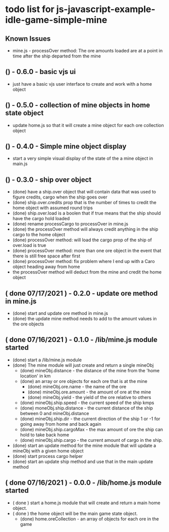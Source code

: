 # todo list for js-javascript-example-idle-game-simple-mine

## Known Issues
* mine.js - processOver method: The ore amounts loaded are at a point in time after the ship departed from the mine

## () - 0.6.0 - basic vjs ui
* just have a basic vjs user interface to create and work with a home object

## () - 0.5.0 - collection of mine objects in home state object
* update home.js so that it will create a mine object for each ore collection object

## () - 0.4.0 - Simple mine object display
* start a very simple visual display of the state of the a mine object in main.js

## () - 0.3.0 - ship over object
* (done) have a ship.over object that will contain data that was used to figure credits, cargo when the ship goes over
* (done) ship.over.credits prop that is the number of times to credit the home object with assumed round trips
* (done) ship.over.load is a boolen that if true means that the ship should have the cargo hold loaded
* (done) rename processCargo to processOver in mine.js
* (done) the processOver method will always credit anything in the ship cargo to the home object
* (done) processOver method: will load the cargo prop of the ship of over.load is true
* (done) processOver method: more than one ore object in the event that there is still free space after first
* (done) processOver method: fix problem where I end up with a Caro object heading away from home
* the processOver method will deduct from the mine and credit the home object

## ( done 07/17/2021 ) - 0.2.0 - update ore method in mine.js
* (done) start and update ore method in mine.js
* (done) the update mine method needs to add to the amount values in the ore objects

## ( done 07/16/2021 ) - 0.1.0 - /lib/mine.js module started
* (done) start a /lib/mine.js module
* (done) The mine module will just create and return a single mineObj
    * (done) mineObj.distance      - the distance of the mine from the 'home location' in km
    * (done) an array or ore objects for each ore that is at the mine
        * (done) mineObj.ore.name      - the name of the ore
        * (done) mineObj.ore.amount    - the amount of ore at the mine
        * (done) mineObj.yield         - the yield of the ore relative to others
    * (done) mineObj.ship.speed    - the current speed of the ship kmps
    * (done) moneObj.ship.distance - the current distance of the ship between 0 and mineObj.distance
    * (done) mineObj.ship.dir      - the current direction of the ship 1 or -1 for going away from home and back again
    * (done) mineObj.ship.cargoMax - the max amount of ore the ship can hold to take back home
    * (done) mineObj.ship.cargo    - the current amount of cargo in the ship.
* (done) start an update method for the mine module that will update a mineObj with a given home object
* (done) start process cargo helper
* (done) start an update ship method and use that in the main update method

## ( done 07/16/2021 ) - 0.0.0 - /lib/home.js module started
* ( done ) start a home.js module that will create and return a main home object.
* ( done ) the home object will be the main game state object.
    * (done) home.oreCollection - an array of objects for each ore in the game